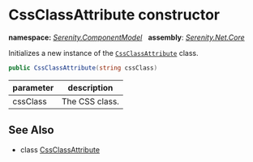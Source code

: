 # CssClassAttribute constructor
**namespace:** *[Serenity.ComponentModel](../../README.md#serenity.componentmodel-namespace)*   **assembly**: *[Serenity.Net.Core](../../README.md)*

Initializes a new instance of the [`CssClassAttribute`](../CssClassAttribute.md) class.

```csharp
public CssClassAttribute(string cssClass)
```

| parameter | description |
| --- | --- |
| cssClass | The CSS class. |

## See Also

* class [CssClassAttribute](../CssClassAttribute.md)